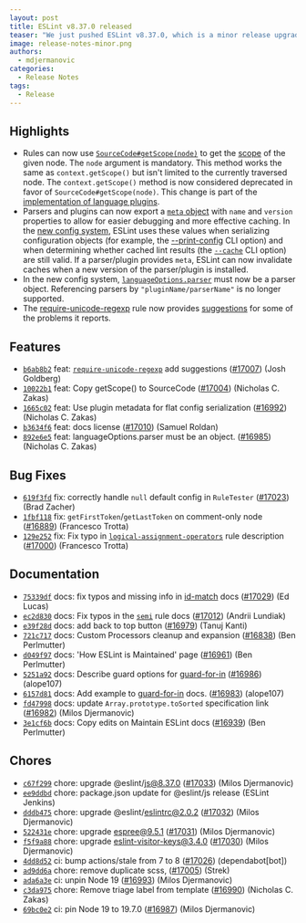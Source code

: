 ```yaml
---
layout: post
title: ESLint v8.37.0 released
teaser: "We just pushed ESLint v8.37.0, which is a minor release upgrade of ESLint. This release adds some new features and fixes several bugs found in the previous release."
image: release-notes-minor.png
authors:
  - mdjermanovic
categories:
  - Release Notes
tags:
  - Release
---
```



## Highlights

* Rules can now use [`SourceCode#getScope(node)`](/docs/latest/extend/custom-rules#accessing-variable-scopes) to get the [scope](/docs/latest/extend/scope-manager-interface#scope-interface) of the given node. The `node` argument is mandatory. This method works the same as `context.getScope()` but isn't limited to the currently traversed node. The `context.getScope()` method is now considered deprecated in favor of `SourceCode#getScope(node)`. This change is part of the [implementation of language plugins](https://github.com/eslint/eslint/issues/16999).
* Parsers and plugins can now export a [`meta` object](/docs/latest/extend/plugins#metadata-in-plugins) with `name` and `version` properties to allow for easier debugging and more effective caching. In the [new config system](/docs/latest/use/configure/configuration-files-new), ESLint uses these values when serializing configuration objects (for example, the [--print-config](/docs/latest/use/command-line-interface#--print-config) CLI option) and when determining whether cached lint results (the [`--cache`](/docs/latest/use/command-line-interface#--cache) CLI option) are still valid. If a parser/plugin provides `meta`, ESLint can now invalidate caches when a new version of the parser/plugin is installed.
* In the new config system, [`languageOptions.parser`](/docs/latest/use/configure/configuration-files-new#configuring-a-custom-parser-and-its-options) must now be a parser object. Referencing parsers by `"pluginName/parserName"` is no longer supported.
* The [require-unicode-regexp](/docs/rules/require-unicode-regexp) rule now provides [suggestions](/docs/latest/extend/custom-rules#providing-suggestions) for some of the problems it reports.






## Features


* [`b6ab8b2`](https://github.com/eslint/eslint/commit/b6ab8b2a2ca8807baca121407f5bfb0a0a839427) feat: [`require-unicode-regexp`](/docs/rules/require-unicode-regexp) add suggestions ([#17007](https://github.com/eslint/eslint/issues/17007)) (Josh Goldberg)
* [`10022b1`](https://github.com/eslint/eslint/commit/10022b1f4bda1ad89193512ecf18c2ee61db8202) feat: Copy getScope() to SourceCode ([#17004](https://github.com/eslint/eslint/issues/17004)) (Nicholas C. Zakas)
* [`1665c02`](https://github.com/eslint/eslint/commit/1665c029acb92bf8812267f1647ad1a7054cbcb4) feat: Use plugin metadata for flat config serialization ([#16992](https://github.com/eslint/eslint/issues/16992)) (Nicholas C. Zakas)
* [`b3634f6`](https://github.com/eslint/eslint/commit/b3634f695ddab6a82c0a9b1d8695e62b60d23366) feat: docs license ([#17010](https://github.com/eslint/eslint/issues/17010)) (Samuel Roldan)
* [`892e6e5`](https://github.com/eslint/eslint/commit/892e6e58c5a07a549d3104de3b6b5879797dc97f) feat: languageOptions.parser must be an object. ([#16985](https://github.com/eslint/eslint/issues/16985)) (Nicholas C. Zakas)






## Bug Fixes


* [`619f3fd`](https://github.com/eslint/eslint/commit/619f3fd17324c7b71bf17e02047d0c6dc7e5109e) fix: correctly handle `null` default config in `RuleTester` ([#17023](https://github.com/eslint/eslint/issues/17023)) (Brad Zacher)
* [`1fbf118`](https://github.com/eslint/eslint/commit/1fbf1184fed57df02640aad4659afb54dc26a2e9) fix: `getFirstToken`/`getLastToken` on comment-only node ([#16889](https://github.com/eslint/eslint/issues/16889)) (Francesco Trotta)
* [`129e252`](https://github.com/eslint/eslint/commit/129e252132c7c476d7de17f40b54a333ddb2e6bb) fix: Fix typo in [`logical-assignment-operators`](/docs/rules/logical-assignment-operators) rule description ([#17000](https://github.com/eslint/eslint/issues/17000)) (Francesco Trotta)




## Documentation


* [`75339df`](https://github.com/eslint/eslint/commit/75339df99418df4d7e05a77e42ed7e22eabcc9e0) docs: fix typos and missing info in [id-match](/docs/rules/id-match) docs ([#17029](https://github.com/eslint/eslint/issues/17029)) (Ed Lucas)
* [`ec2d830`](https://github.com/eslint/eslint/commit/ec2d8307850dd039e118c001416606e1e0342bc8) docs: Fix typos in the [`semi`](/docs/rules/semi) rule docs ([#17012](https://github.com/eslint/eslint/issues/17012)) (Andrii Lundiak)
* [`e39f28d`](https://github.com/eslint/eslint/commit/e39f28d8578a00f4da8d4ddad559547950128a0d) docs: add back to top button ([#16979](https://github.com/eslint/eslint/issues/16979)) (Tanuj Kanti)
* [`721c717`](https://github.com/eslint/eslint/commit/721c71782a7c11025689a1500e7690fb3794fcce) docs: Custom Processors cleanup and expansion ([#16838](https://github.com/eslint/eslint/issues/16838)) (Ben Perlmutter)
* [`d049f97`](https://github.com/eslint/eslint/commit/d049f974103e530ef76ede25af701635caf1f405) docs: 'How ESLint is Maintained' page ([#16961](https://github.com/eslint/eslint/issues/16961)) (Ben Perlmutter)
* [`5251a92`](https://github.com/eslint/eslint/commit/5251a921866e8d3b380dfe8db8a6e6ab97773d5e) docs: Describe guard options for [guard-for-in](/docs/rules/guard-for-in) ([#16986](https://github.com/eslint/eslint/issues/16986)) (alope107)
* [`6157d81`](https://github.com/eslint/eslint/commit/6157d813e19b80481a46f8cbdf9eae18a55e5619) docs: Add example to [guard-for-in](/docs/rules/guard-for-in) docs. ([#16983](https://github.com/eslint/eslint/issues/16983)) (alope107)
* [`fd47998`](https://github.com/eslint/eslint/commit/fd47998af6efadcdf5ba93e0bd1f4c02d97d22b3) docs: update `Array.prototype.toSorted` specification link ([#16982](https://github.com/eslint/eslint/issues/16982)) (Milos Djermanovic)
* [`3e1cf6b`](https://github.com/eslint/eslint/commit/3e1cf6bfc5ebc29314ddbe462d6cb580e9ab085c) docs: Copy edits on Maintain ESLint docs ([#16939](https://github.com/eslint/eslint/issues/16939)) (Ben Perlmutter)








## Chores


* [`c67f299`](https://github.com/eslint/eslint/commit/c67f2992a743de4765bb6f11c12622e3651324b9) chore: upgrade @eslint/js@8.37.0 ([#17033](https://github.com/eslint/eslint/issues/17033)) (Milos Djermanovic)
* [`ee9ddbd`](https://github.com/eslint/eslint/commit/ee9ddbd63e262aed0052853760866c7a054af561) chore: package.json update for @eslint/js release (ESLint Jenkins)
* [`dddb475`](https://github.com/eslint/eslint/commit/dddb47528816cd7e2e737bfde108ed4d62e6a219) chore: upgrade @eslint/eslintrc@2.0.2 ([#17032](https://github.com/eslint/eslint/issues/17032)) (Milos Djermanovic)
* [`522431e`](https://github.com/eslint/eslint/commit/522431e5206bac2fcb41c0d6dc98a84929203bee) chore: upgrade espree@9.5.1 ([#17031](https://github.com/eslint/eslint/issues/17031)) (Milos Djermanovic)
* [`f5f9a88`](https://github.com/eslint/eslint/commit/f5f9a88c79b32222c0331a9bac1c02571d953b69) chore: upgrade eslint-visitor-keys@3.4.0 ([#17030](https://github.com/eslint/eslint/issues/17030)) (Milos Djermanovic)
* [`4dd8d52`](https://github.com/eslint/eslint/commit/4dd8d524e0fc9e8e2019df13f8b968021600e85c) ci: bump actions/stale from 7 to 8 ([#17026](https://github.com/eslint/eslint/issues/17026)) (dependabot[bot])
* [`ad9dd6a`](https://github.com/eslint/eslint/commit/ad9dd6a933fd098a0d99c6a9aa059850535c23ee) chore: remove duplicate scss, ([#17005](https://github.com/eslint/eslint/issues/17005)) (Strek)
* [`ada6a3e`](https://github.com/eslint/eslint/commit/ada6a3e6e3607523958f35e1260537630ec0e976) ci: unpin Node 19 ([#16993](https://github.com/eslint/eslint/issues/16993)) (Milos Djermanovic)
* [`c3da975`](https://github.com/eslint/eslint/commit/c3da975e69fde46f35338ce48528841a8dc1ffd2) chore: Remove triage label from template ([#16990](https://github.com/eslint/eslint/issues/16990)) (Nicholas C. Zakas)
* [`69bc0e2`](https://github.com/eslint/eslint/commit/69bc0e2f4412998f9384600a100d7882ea4dd3f3) ci: pin Node 19 to 19.7.0 ([#16987](https://github.com/eslint/eslint/issues/16987)) (Milos Djermanovic)


